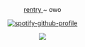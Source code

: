 <div align="center">
   <a href="https://rentry.co/nohomer">rentry </a> ~ owo
  

<div align="center">

  [![spotify-github-profile](https://spotify-github-profile.kittinanx.com/api/view?uid=31vqun7ccl2bokwd3rjr7axfzvta&cover_image=true&theme=novatorem&show_offline=false&background_color=121212&interchange=false&bar_color=53b14f&bar_color_cover=false)](https://github.com/kittinan/spotify-github-profile)
  </div>
<div align="center">
  <img src="https://media.discordapp.net/attachments/1333537716897583211/1357348939262857397/Untitled183_20250403153957.png?ex=67efe135&is=67ee8fb5&hm=7e32ff5da599df56c04c74e479344bd9375823e0f39be3b83ee672f9fc57915f&=&format=webp&quality=lossless&width=498&height=226">








                                                                                                                                     










